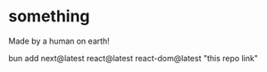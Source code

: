 # something
Made by a human on earth!

bun add next@latest react@latest react-dom@latest "this repo link"
